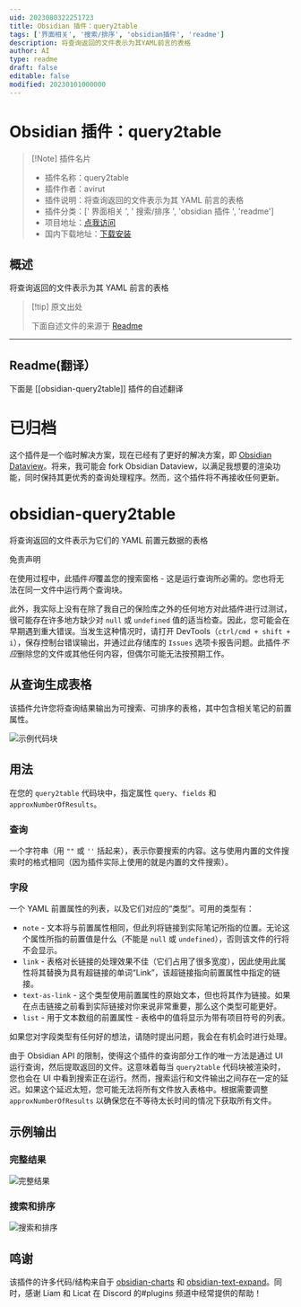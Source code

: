 ```yaml
---
uid: 2023080322251723
title: Obsidian 插件：query2table
tags: ['界面相关', '搜索/排序', 'obsidian插件', 'readme']
description: 将查询返回的文件表示为其YAML前言的表格
author: AI
type: readme
draft: false
editable: false
modified: 20230101000000
---
```


# Obsidian 插件：query2table

> [!Note] 插件名片
> - 插件名称：query2table
> - 插件作者：avirut
> - 插件说明：将查询返回的文件表示为其 YAML 前言的表格
> - 插件分类：[' 界面相关 ', ' 搜索/排序 ', 'obsidian 插件 ', 'readme']
> - 项目地址：[点我访问](https://github.com/avirut/obsidian-query2table)
> - 国内下载地址：[下载安装](https://pkmer.cn/products/plugin/pluginMarket/?obsidian-query2table)

## 概述

将查询返回的文件表示为其 YAML 前言的表格

> [!tip] 原文出处
>
>下面自述文件的来源于 [Readme](https://ghproxy.net/https://raw.githubusercontent.com/avirut/obsidian-query2table/master/README.md)

---

## Readme(翻译）

下面是 [[obsidian-query2table]] 插件的自述翻译

# 已归档

这个插件是一个临时解决方案，现在已经有了更好的解决方案，即 [Obsidian Dataview](https://github.com/blacksmithgu/obsidian-dataview)。将来，我可能会 fork Obsidian Dataview，以满足我想要的渲染功能，同时保持其更优秀的查询处理程序。然而，这个插件将不再接收任何更新。

# obsidian-query2table

将查询返回的文件表示为它们的 YAML 前置元数据的表格

免责声明

在使用过程中，此插件*将*覆盖您的搜索窗格 - 这是运行查询所必需的。您也将无法在同一文件中运行两个查询块。

此外，我实际上没有在除了我自己的保险库之外的任何地方对此插件进行过测试，很可能存在许多地方缺少对 `null` 或 `undefined` 值的适当检查。因此，您可能会在早期遇到重大错误。当发生这种情况时，请打开 DevTools（`ctrl/cmd + shift + i`），保存控制台错误输出，并通过此存储库的 `Issues` 选项卡报告问题。此插件*不应*删除您的文件或其他任何内容，但偶尔可能无法按预期工作。

## 从查询生成表格

该插件允许您将查询结果输出为可搜索、可排序的表格，其中包含相关笔记的前置属性。

![示例代码块](https://github.com/avirut/obsidian-query2table/blob/master/imgs/codeblock.png?raw=true)

## 用法

在您的 `query2table` 代码块中，指定属性 `query`、`fields` 和 `approxNumberOfResults`。

### 查询

一个字符串（用 `""` 或 `''` 括起来），表示你要搜索的内容。这与使用内置的文件搜索时的格式相同（因为插件实际上使用的就是内置的文件搜索）。

### 字段

一个 YAML 前置属性的列表，以及它们对应的“类型”。可用的类型有：

- `note` - 文本将与前置属性相同，但此列将链接到实际笔记所指的位置。无论这个属性所指的前置值是什么（不能是 `null` 或 `undefined`），否则该文件的行将不会显示。
- `link` - 表格对长链接的处理效果不佳（它们占用了很多宽度），因此使用此属性将其替换为具有超链接的单词“Link”，该超链接指向前置属性中指定的链接。
- `text-as-link` - 这个类型使用前置属性的原始文本，但也将其作为链接。如果在点击链接之前看到实际链接对你来说非常重要，那么这个类型可能更好。
- `list` - 用于文本数组的前置属性 - 表格中的值将显示为带有项目符号的列表。

如果您对字段类型有任何好的想法，请随时提出问题，我会在有机会时进行处理。

由于 Obsidian API 的限制，使得这个插件的查询部分工作的唯一方法是通过 UI 运行查询，然后提取返回的文件。这意味着每当 `query2table` 代码块被渲染时，您也会在 UI 中看到搜索正在运行。然而，搜索运行和文件输出之间存在一定的延迟。如果这个延迟太短，您可能无法将所有文件放入表格中。根据需要调整 `approxNumberOfResults` 以确保您在不等待太长时间的情况下获取所有文件。

## 示例输出

### 完整结果

![完整结果](https://github.com/avirut/obsidian-query2table/blob/master/imgs/full-results.png?raw=true)

### 搜索和排序

![搜索和排序](https://github.com/avirut/obsidian-query2table/blob/master/imgs/search-sort-results.png?raw=true)

## 鸣谢

该插件的许多代码/结构来自于 [obsidian-charts](https://github.com/phibr0/obsidian-charts) 和 [obsidian-text-expand](https://github.com/mrjackphil/obsidian-text-expand)。同时，感谢 Liam 和 Licat 在 Discord 的#plugins 频道中经常提供的帮助！
